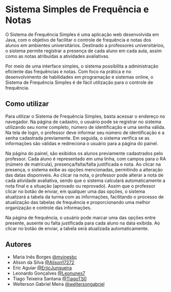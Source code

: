
# Sistema Simples de Frequência e Notas

O Sistema de Frequência Simples é uma aplicação web desenvolvida em Java, com o objetivo de facilitar o controle de frequência e notas dos alunos em ambientes universitários. Destinado a professores universitários, o sistema permite registrar a presença de cada aluno em cada aula, assim como as notas atribuídas a atividades avaliativas.

Por meio de uma interface simples, o sistema possibilita a administração eficiente das frequências e notas. Com foco na prática e no desenvolvimento de habilidades em programação e sistemas online, o Sistema de Frequência Simples é de fácil utilização para o controle de frequência.

## Como utilizar

Para utilizar o Sistema de Frequência Simples, basta acessar o endereço no navegador. Na página de cadastro, o usuário pode se registrar no sistema utilizando seu nome completo, número de identificação e uma senha válida. Na tela de login, o professor deve informar seu número de identificação e a senha cadastrada previamente. Em seguida, o sistema verifica se as informações são válidas e redireciona o usuário para a página do painel.

Na página do painel, são exibidos os alunos previamente cadastrados pelo professor. Cada aluno é representado em uma linha, com campos para o RA (número de matrícula), presença/falta/falta justificada e nota. Ao clicar na presença, o sistema exibe as opções mencionadas, permitindo a alteração das datas disponíveis. Ao clicar na nota, o professor pode alterar a nota de cada atividade avaliativa, sendo que o sistema calculará automaticamente a nota final e a situação (aprovado ou reprovado). Assim que o professor clicar no botão de enviar, em qualquer uma das opções, o sistema atualizará a tabela da turma com as informações, facilitando o processo de atualização das tabelas de frequência e proporcionando uma melhor organização e controle das informações.

Na página de frequência, o usuário pode marcar uma das opções entre presente, ausente ou falta justificada para cada aluno na data exibida. Ao clicar no botão de enviar, a tabela será atualizada automaticamente.

## Autores

- Maria Inês Borges [@myinesbc](https://github.com/myinesbc)
- Alison da Silva [@Alison17272](https://github.com/Alison17272)
- Eric Aguiar [@EriicJunqueira](https://github.com/EriicJunqueira)
- Leonardo Gonçalves [@Leonunes7](https://github.com/Leonunes7)
- Tiago Teixeira Santana [@TiagoTS0](https://github.com/TiagoTS0)
- Welterson Gabriel Meira [@weltersongabriel](https://github.com/weltersongabriel)
